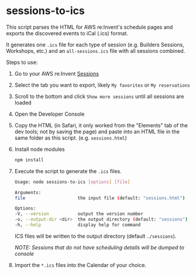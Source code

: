 # sessions-to-ics

This script parses the HTML for AWS re:Invent's schedule pages and exports the discovered
events to iCal (.ics) format.

It generates one `.ics` file for each type of session (e.g. Builders Sessions, Workshops, etc.) and an
`all-sessions.ics` file with all sessions combined.

Steps to use:

1. Go to your AWS re:Invent [Sessions](https://portal.awsevents.com/events/reInvent2021/dashboard/event/sessions)

2. Select the tab you want to export, likely `My favorites` or `My reservations` 

3. Scroll to the bottom and click `Show more sessions` until all sessions are loaded
 
4. Open the Developer Console

5. Copy the HTML (in Safari, it only worked from the "Elements" tab of the dev tools; not by saving the page)
   and paste into an HTML file in the same folder as this script. (e.g. `sessions.html`)

6. Install node modules

    ```bash
    npm install
    ```
    
7. Execute the script to generate the `.ics` files.

   ```bash
   Usage: node sessions-to-ics [options] [file]
   
   Arguments:
   file                    the input file (default: "sessions.html")
   
   Options:
   -V, --version           output the version number
   -o, --output-dir <dir>  the output directory (default: "sessions")
   -h, --help              display help for command
   ```
   
   ICS files will be written to the output directory (default `./sessions`).

   *NOTE: Sessions that do not have scheduling details will be dumped to console*
    
9. Import the `*.ics` files into the Calendar of your choice.
